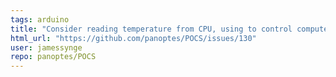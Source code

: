 ```yaml
---
tags: arduino
title: "Consider reading temperature from CPU, using to control computer box fan"
html_url: "https://github.com/panoptes/POCS/issues/130"
user: jamessynge
repo: panoptes/POCS
---
```


